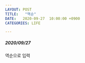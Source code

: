 ```yaml
---
LAYOUT: POST
TITLE:   "역순"
DATE:   2020-09-27  10:00:00 +0900
CATEGORIES: LIFE

---
```




#####  2020/09/27


역순으로 입력



